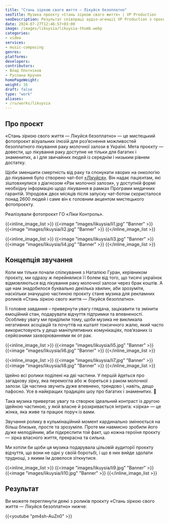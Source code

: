 ```yaml
---
title: "Стань зіркою свого життя — Лікуйся безоплатно"
seoTitle: Музика проєкту «Стань зіркою свого життя» | VP Production
seoDescription: Результат співпраці аудіо-агенції VP Production з проєктом «Стань зіркою свого життя — Лікуйся безоплатно». Розповідаємо про концепцію звучання, головний челлендж та фінальний результат.
date: 2024-07-27T12:46:57+03:00
image: /images/likuysia/likuysia-thumb.webp
categories:
- video
services:
- music-composing
genres:
platforms:
developers:
contributors:
- Влад Плотніков
- Руслана Кручек
homePageWeight:
weight: 16
draft: false
type: "work"
aliases:
- /ru/works/likuysia
---
```


## Про проєкт

«Стань зіркою свого життя — Лікуйся безоплатно» — це мистецький фотопроєкт візуальних ілюзій для роз’яснення можливостей безоплатного лікування раку молочної залози в Україні. Мета проєкту — довести, що лікування раку доступне не тільки для багатих і знаменитих, а і для звичайних людей із середнім і низьким рівнем достатку.

Щоби зменшити смертність від раку та спонукати хворих на онкологію до лікування було створено чат-бот [«Лікуйся»](https://t.me/likuysia_bot). Він надає пацієнтам, які зіштовхнулися з діагнозом «Рак молочної залози», у доступній формі необхідну інформацію щодо лікування в рамках Програми медичних гарантій. Упродовж двох місяців після запуску чат-ботом скористалося понад 2600 людей і саме він є головним акцентом мистецького фотопроєкту.

Реалізували фотопроєкт ГО «Ліки Контроль».

{{<inline_image_list >}}
{{<image "images/likuysia/li1.jpg" "Banner"  >}}
{{<image "images/likuysia/li2.jpg" "Banner"  >}}
{{</inline_image_list >}}

{{<inline_image_list >}}
{{<image "images/likuysia/li3.jpg" "Banner"  >}}
{{<image "images/likuysia/li4.jpg" "Banner"  >}}
{{</inline_image_list >}}

## Концепція звучання

Коли ми тільки почали спілкування з Наталією Гуран, керівником проєкту, ми одразу ж перейнялися її болем від того, що тисячі українок відмовляються від лікування раку молочної залози через брак коштів. А ще нам знадобилося буквально декілька хвилин, аби зрозуміти, наскільки значущою частиною проєкту стане музика для рекламних роликів «Стань зіркою свого життя — Лікуйся безоплатно».

Її головне завдання – привернути увагу глядача, зацікавити та змінити емоційний стан, подарувати відчуття підтримки та впевненості. Особливу увагу ми приділили тому, щоби музика не викликала негативних асоціацій та почуттів на кшталт токсичного жалю, який часто використовують у дещо маніпулятивних комунікаціях, пов’язаних із серйозними захворюваннями як от рак.

{{<inline_image_list >}}
{{<image "images/likuysia/li5.jpg" "Banner"  >}}
{{<image "images/likuysia/li6.jpg" "Banner"  >}}
{{</inline_image_list >}}

{{<inline_image_list >}}
{{<image "images/likuysia/li7.jpg" "Banner"  >}}
{{<image "images/likuysia/li8.jpg" "Banner"  >}}
{{</inline_image_list >}}

Ідейно всі ролики поділені на дві частини. У першій йдеться про загадкову зірку, яка перемогла або ж бореться з раком молочної залози. Ця частина звучить дуже впевнено, трендово і, навіть, дещо пафосно. Усе в найкращих традиціях шоу про багатих і знаменитих. 🙂

Така музика привертає увагу та створює ідеальний контраст із другою ідейною частиною, у якій власне й розкривається інтрига: «зірка» — це жінка, яка живе та працює поруч із вами.

Звучання ролику в кульмінаційний момент кардинально змінюється на більш близьке, просте та зрозуміле. Проте ми навмисно зробили його дуже мелодійним, аби підкреслити той факт, що кожна героїня проєкту — зірка власного життя, прекрасна та сильна.

Ми хотіли би щоби ця музика подарувала цільовій аудиторії проєкту відчуття, що вони не одні у своїй боротьбі, і що в них вийде здолати труднощі, з якими їм довелося зіткнутися.

{{<inline_image_list >}}
{{<image "images/likuysia/li9.jpg" "Banner"  >}}
{{<image "images/likuysia/li10.jpg" "Banner"  >}}
{{</inline_image_list >}}

## Результат

Ви можете переглянути деякі з роликів проєкту «Стань зіркою свого життя — Лікуйся безоплатно» нижче:

{{<youtube "pm4sh-AuZn0" >}}